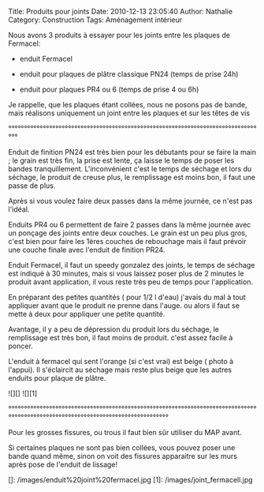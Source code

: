 Title: Produits pour joints
Date: 2010-12-13 23:05:40
Author: Nathalie
Category: Construction
Tags: Aménagement intérieur

Nous avons 3 produits à essayer pour les joints entre les plaques de
Fermacel:

- enduit Fermacel

- enduit pour plaques de plâtre classique PN24 (temps de prise 24h)

- enduit pour plaques PR4 ou 6 (temps de prise 4 ou 6h)

Je rappelle, que les plaques étant collées, nous ne posons pas de bande,
mais réalisons uniquement un joint entre les plaques et sur les têtes de
vis

°°°°°°°°°°°°°°°°°°°°°°°°°°°°°°°°°°°°°°°°°°°°°°°°°°°°°°°°°°°°°°°°°°°°°°°°°°°°°°°°°°

Enduit de finition PN24 est très bien pour les débutants pour se faire
la main ; le grain est très fin, la prise est lente, ça laisse le temps
de poser les bandes tranquillement. L'inconvénient c'est le temps de
séchage et lors du séchage, le produit de creuse plus, le remplissage
est moins bon, il faut une passe de plus.

Après si vous voulez faire deux passes dans la même journée, ce n'est
pas l'idéal.

Enduits PR4 ou 6 permettent de faire 2 passes dans la même journée avec
un ponçage des joints entre deux couches. Le grain est un peu plus gros,
c'est bien pour faire les 1ères couches de rebouchage mais il faut
prévoir une couche finale avec l'enduit de finition PR24.

Enduit Fermacel, il faut un speedy gonzalez des joints, le temps de
séchage est indiqué à 30 minutes, mais si vous laissez poser plus de 2
minutes le produit avant application, il vous reste très peu de temps
pour l'application.

En préparant des petites quantités ( pour 1/2 l d'eau) j'avais du mal à
tout appliquer avant que le produit ne prenne dans l'auge. ou alors il
faut se mette à deux pour appliquer une petite quantité.

Avantage, il y a peu de dépression du produit lors du séchage, le
remplissage est très bon, il faut moins de produit. c'est assez facile à
poncer.

L'enduit à fermacel qui sent l'orange (si c'est vrai) est beige ( photo
à l'appui). Il s'éclaircit au séchage mais reste plus beige que les
autres enduits pour plaque de plâtre.

![][] ![][1]

°°°°°°°°°°°°°°°°°°°°°°°°°°°°°°°°°°°°°°°°°°°°°°°°°°°°°°°°°°°°°°°°°°°°°°°°°°°°°°°°°°°°°°°°°°°°°°°°°°°°°°°°°°°°°°°°°°°°°°°°°°°°°°°°°°

Pour les grosses fissures, ou trous il faut bien sûr utiliser du MAP
avant.

Si certaines plaques ne sont pas bien collées, vous pouvez poser une
bande quand même, sinon on voit des fissures apparaitre sur les murs
après pose de l'enduit de lissage!

  []: /images/enduit%20joint%20fermacel.jpg
  [1]: /images/joint_fermacell.jpg
